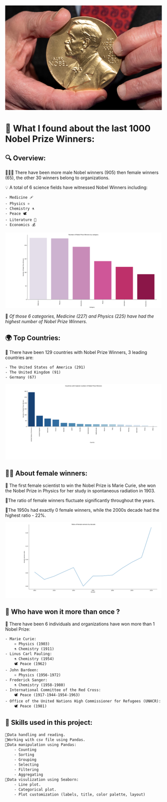 ![](images/cover.png)

# 🏅 What I found about the last 1000 Nobel Prize Winners:

## 🔍 Overview:

👨🏻‍🔬 There have been more male Nobel winners (905) then female winners (65), the other 30 winners belong to organizations.

💡 A total of 6 science fields have witnessed Nobel Winners including:
    
    - Medicine 🩹
    - Physics ⚛️
    - Chemistry ⚗️
    - Peace 🕊️
    - Literature 📜
    - Economics 💰


![](images/category.png)

🔹 *Of those 6 categories, Medicine (227) and Physics (225) have had the highest number of Nobel Prize Winners.*

## 🌍 Top Countries:

🔹 There have been 129 countries with Nobel Prize Winners, 3 leading countries are:

    - The United States of America (291) 
    - The United Kingdom (91) 
    - Germany (67) 

![](images/top_country.png)

## 👩‍🔬 About female winners:
🔹 The first female scientist to win the Nobel Prize is Marie Curie, she won the Nobel Prize in Physics for her study in spontaneous radiation in 1903.

🔹The ratio of female winners fluctuate significantly throughout the years.

🔹The 1950s had exactly 0 female winners, while the 2000s decade had the highest ratio - 22%.

![](images/female_ratio.png)

## 🤔 Who have won it more than once ?

🔹 There have been 6 individuals and organizations have won more than 1 Nobel Prize:

    - Marie Curie:
        ⚛️ Physics (1903)
        ⚗️ Chemistry (1911)
    - Linus Carl Pauling:
        ⚗️ Chemistry (1954)
        🕊️ Peace (1962)
    - John Bardeen: 
        ⚛️ Physics (1956-1972)
    - Frederick Sanger:
        ⚗️ Chemistry (1958-1980)
    - International Committee of the Red Cross:
        🕊️ Peace (1917-1944-1954-1963)
    - Office of the United Nations High Commissioner for Refugees (UNHCR):
        🕊️ Peace (1981)
    
## 🧠 Skills used in this project:

    🔹Data handling and reading.
    🔹Working with csv file using Pandas.
    🔹Data manipulation using Pandas:
        - Counting
        - Sorting 
        - Grouping
        - Selecting
        - Filtering
        - Aggregating
    🔹Data visulization using Seaborn:
        - Line plot.
        - Categorical plot.
        - Plot customization (labels, title, color palette, layout)
